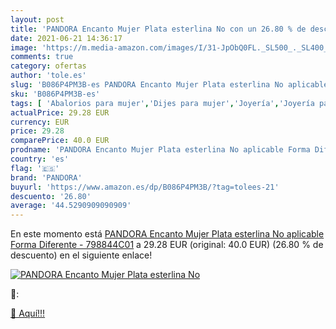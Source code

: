 ```yaml
---
layout: post
title: 'PANDORA Encanto Mujer Plata esterlina No con un 26.80 % de descuento'
date: 2021-06-21 14:36:17
image: 'https://m.media-amazon.com/images/I/31-JpObQ0FL._SL500_._SL400_.jpg'
comments: true
category: ofertas
author: 'tole.es'
slug: 'B086P4PM3B-es PANDORA Encanto Mujer Plata esterlina No aplicable Forma...'
sku: 'B086P4PM3B-es'
tags: [ 'Abalorios para mujer','Dijes para mujer','Joyería','Joyería para mujer','pandora', ]
actualPrice: 29.28 EUR
currency: EUR
price: 29.28
comparePrice: 40.0 EUR
prodname: 'PANDORA Encanto Mujer Plata esterlina No aplicable Forma Diferente - 798844C01'
country: 'es'
flag: '🇪🇸'
brand: 'PANDORA'
buyurl: 'https://www.amazon.es/dp/B086P4PM3B/?tag=tolees-21'
descuento: '26.80'
average: '44.5290909090909'
---
```


En este momento está [PANDORA Encanto Mujer Plata esterlina No aplicable Forma Diferente - 798844C01](https://www.amazon.es/dp/B086P4PM3B/?tag=tolees-21) a 29.28 EUR (original: 40.0 EUR) (26.80 %  de descuento) en el siguiente enlace!

[![PANDORA Encanto Mujer Plata esterlina No](https://m.media-amazon.com/images/I/31-JpObQ0FL._SL500_._SL400_.jpg)](https://www.amazon.es/dp/B086P4PM3B/?tag=tolees-21)

🔎:


[🛒 Aquí!!!](https://www.amazon.es/dp/B086P4PM3B/?tag=tolees-21)
